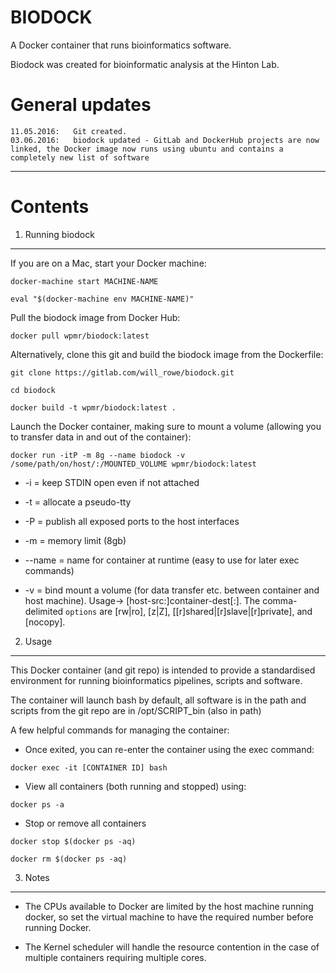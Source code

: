 BIODOCK
====
A Docker container that runs bioinformatics software.

Biodock was created for bioinformatic analysis at the Hinton Lab.


General updates
====

    11.05.2016:   Git created.
    03.06.2016:   biodock updated - GitLab and DockerHub projects are now linked, the Docker image now runs using ubuntu and contains a completely new list of software

-----------




Contents
====

1.	Running biodock
---

  If you are on a Mac, start your Docker machine:

  `docker-machine start MACHINE-NAME`

  `eval "$(docker-machine env MACHINE-NAME)"`


  Pull the biodock image from Docker Hub:

  `docker pull wpmr/biodock:latest`


  Alternatively, clone this git and build the biodock image from the Dockerfile:

  `git clone https://gitlab.com/will_rowe/biodock.git`

  `cd biodock`

  `docker build -t wpmr/biodock:latest .`


  Launch the Docker container, making sure to mount a volume (allowing you to transfer data in and out of the container):

  `docker run -itP -m 8g --name biodock -v /some/path/on/host/:/MOUNTED_VOLUME wpmr/biodock:latest`

  + -i = keep STDIN open even if not attached

  + -t = allocate a pseudo-tty

  + -P = publish all exposed ports to the host interfaces

  + -m = memory limit (8gb)

  + --name = name for container at runtime (easy to use for later exec commands)

  + -v = bind mount a volume (for data transfer etc. between container and host machine). Usage-> [host-src:]container-dest[:<options>]. The comma-delimited `options` are [rw|ro], [z|Z], [[r]shared|[r]slave|[r]private], and [nocopy].




2.	Usage
----

  This Docker container (and git repo) is intended to provide a standardised environment for running bioinformatics pipelines, scripts and software.


  The container will launch bash by default, all software is in the path and scripts from the git repo are in /opt/SCRIPT_bin (also in path)


  A few helpful commands for managing the container:

  + Once exited, you can re-enter the container using the exec command:

  `docker exec -it [CONTAINER ID] bash`

  + View all containers (both running and stopped) using:

  `docker ps -a`

  + Stop or remove all containers

  `docker stop $(docker ps -aq)`

  `docker rm $(docker ps -aq)`




3. Notes
----

  + The CPUs available to Docker are limited by the host machine running docker, so set the virtual machine to have the required number before running Docker.

  + The Kernel scheduler will handle the resource contention in the case of multiple containers requiring multiple cores.
